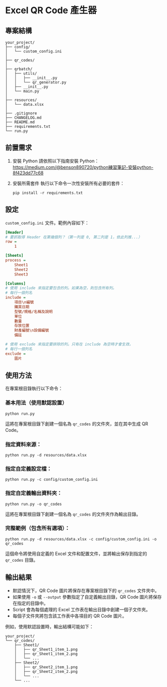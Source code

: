 # Excel QR Code 產生器

## 專案結構

```
your_project/
├── config/
│   └── custom_config.ini
│
├── qr_codes/
│
├── qrbatch/
│   ├── utils/
│   │   ├── __init__.py
│   │   └── qr_generator.py
│   ├── __init__.py
│   └── main.py
│
├── resources/
│   └── data.xlsx
│
├── .gitignore
├── CHANGELOG.md
├── README.md
├── requirements.txt
└── run.py

```

## 前置需求

1. 安裝 Python
   請依照以下指南安裝 Python：
   https://medium.com/@benson890720/python練習筆記-安裝python-8f423dd77c68

2. 安裝所需套件
   執行以下命令一次性安裝所有必要的套件：
   ```
   pip install -r requirements.txt
   ```

## 設定

`custom_config.ini` 文件。範例內容如下：

```ini
[Header]
# 要抓取得 Header 在第幾個列？（第一列是 0, 第二列是 1，依此列推...）
row = 
    1

[Sheets]
process = 
    Sheet1
    Sheet2
    Sheet3

[Columns]
# 使用 include 來指定要包含的列。如果為空，則包含所有列。
# 每行一個列名
include = 
    項目\n編號
    購買日期
    型號/規格/名稱及說明
    單位
    數量
    存放位置
    財產編號\n設備編號
    備註

# 使用 exclude 來指定要排除的列。只有在 include 為空時才會生效。
# 每行一個列名
exclude = 
    圖片
```

## 使用方法

在專案根目錄執行以下命令：

### 基本用法（使用默認設置）
```
python run.py
```
這將在專案根目錄下創建一個名為 `qr_codes` 的文件夾，並在其中生成 QR Code。

### 指定資料來源：
```
python run.py -d resources/data.xlsx
```

### 指定自定義設定檔：
```
python run.py -c config/custom_config.ini
```

### 指定自定義輸出資料夾：
```
python run.py -o qr_codes
```
這將在專案根目錄下創建一個名為 `qr_codes` 的文件夾作為輸出目錄。

### 完整範例（包含所有選項）：
```
python run.py -d resources/data.xlsx -c config/custom_config.ini -o qr_codes
```
這個命令將使用自定義的 Excel 文件和配置文件，並將輸出保存到指定的 `qr_codes` 目錄。

## 輸出結果

- 默認情況下，QR Code 圖片將保存在專案根目錄下的 `qr_codes` 文件夾中。
- 如果使用 `-o` 或 `--output` 參數指定了自定義輸出目錄，QR Code 圖片將保存在指定的目錄中。
- Script 會為每個處理的 Excel 工作表在輸出目錄中創建一個子文件夾。
- 每個子文件夾將包含該工作表中各項目的 QR Code 圖片。

例如，使用默認設置時，輸出結構可能如下：

```
your_project/
└── qr_codes/
    ├── Sheet1/
    │   ├── qr_Sheet1_item_1.png
    │   ├── qr_Sheet1_item_2.png
    │   └── ...
    ├── Sheet2/
    │   ├── qr_Sheet2_item_1.png
    │   ├── qr_Sheet2_item_2.png
    │   └── ...
    └── ...
```
